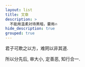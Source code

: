 ```yaml
---
layout: list
title: 文章
description: >
  不能用温柔对待黑暗，要用🔥
hide_description: true
grouped: true
---
```


君子可欺之以方，难罔以非其道.

所以分先后, 审大小, 定善恶, 知行合一.